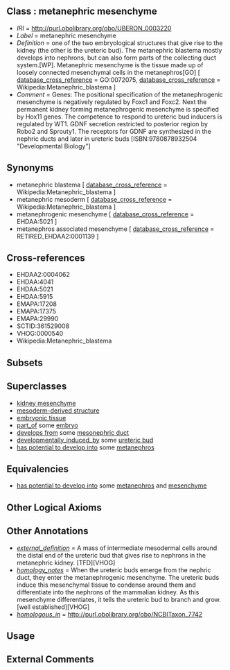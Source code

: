 
## Class : metanephric mesenchyme

 * *IRI* = http://purl.obolibrary.org/obo/UBERON_0003220
 * *Label* = metanephric mesenchyme
 * *Definition* = one of the two embryological structures that give rise to the kidney (the other is the ureteric bud). The metanephric blastema mostly develops into nephrons, but can also form parts of the collecting duct system.[WP]. Metanephric mesenchyme is the tissue made up of loosely connected mesenchymal cells in the metanephros[GO] [ [database_cross_reference](../../ef/oboInOwl#hasDbXref.md) = GO:0072075, [database_cross_reference](../../ef/oboInOwl#hasDbXref.md) = Wikipedia:Metanephric_blastema ]
 * *Comment* = Genes: The positional specification of the metanephrogenic mesenchyme is negatively regulated by Foxc1 and Foxc2. Next the permanent kidney forming metanephrogenic mesenchyme is specified by Hox11 genes. The competence to respond to ureteric bud inducers is regulated by WT1. GDNF secretion restricted to posterior region by Robo2 and Sprouty1. The receptors for GDNF are synthesized in the nephric ducts and later in ureteric buds [ISBN:9780878932504 "Developmental Biology"]

## Synonyms

 * metanephric blastema [ [database_cross_reference](../../ef/oboInOwl#hasDbXref.md) = Wikipedia:Metanephric_blastema ]
 * metanephric mesoderm [ [database_cross_reference](../../ef/oboInOwl#hasDbXref.md) = Wikipedia:Metanephric_blastema ]
 * metanephrogenic mesenchyme [ [database_cross_reference](../../ef/oboInOwl#hasDbXref.md) = EHDAA:5021 ]
 * metanephros associated mesenchyme [ [database_cross_reference](../../ef/oboInOwl#hasDbXref.md) = RETIRED_EHDAA2:0001139 ]

## Cross-references

 * EHDAA2:0004062
 * EHDAA:4041
 * EHDAA:5021
 * EHDAA:5915
 * EMAPA:17208
 * EMAPA:17375
 * EMAPA:29990
 * SCTID:361529008
 * VHOG:0000540
 * Wikipedia:Metanephric_blastema

## Subsets


## Superclasses

 * [kidney mesenchyme](../../UBERON/18/UBERON_0003918.md)
 * [mesoderm-derived structure](../../UBERON/20/UBERON_0004120.md)
 * [embryonic tissue](../../UBERON/91/UBERON_0005291.md)
 * [part_of](../../BFO/50/BFO_0000050.md) some [embryo](../../UBERON/22/UBERON_0000922.md)
 * [develops from](../../RO/02/RO_0002202.md) some [mesonephric duct](../../UBERON/74/UBERON_0003074.md)
 * [developmentally_induced_by](../../RO/56/RO_0002256.md) some [ureteric bud](../../UBERON/84/UBERON_0000084.md)
 * [has potential to develop into](../../RO/87/RO_0002387.md) some [metanephros](../../UBERON/81/UBERON_0000081.md)

## Equivalencies

 * [has potential to develop into](../../RO/87/RO_0002387.md) some [metanephros](../../UBERON/81/UBERON_0000081.md) and [mesenchyme](../../UBERON/04/UBERON_0003104.md)

## Other Logical Axioms


## Other Annotations

 * *[external_definition](../../UBPROP/01/UBPROP_0000001.md)* = A mass of intermediate mesodermal cells around the distal end of the ureteric bud that gives rise to nephrons in the metanephric kidney. [TFD][VHOG]
 * *[homology_notes](../../UBPROP/03/UBPROP_0000003.md)* = When the ureteric buds emerge from the nephric duct, they enter the metanephrogenic mesenchyme. The ureteric buds induce this mesenchymal tissue to condense around them and differentiate into the nephrons of the mammalian kidney. As this mesenchyme differentiates, it tells the ureteric bud to branch and grow.[well established][VHOG]
 * *[homologous_in](../../core#homologous/in/core#homologous_in.md)* = http://purl.obolibrary.org/obo/NCBITaxon_7742

## Usage


## External Comments

